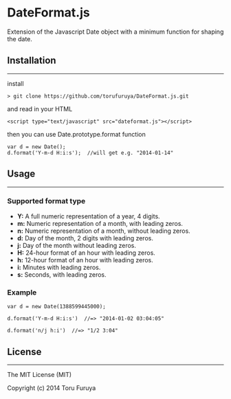 # DateFormat.js

Extension of the Javascript Date object with a minimum function for shaping the date.

## Installation

---

install

```
> git clone https://github.com/torufuruya/DateFormat.js.git
```

and read in your HTML

```
<script type="text/javascript" src="dateformat.js"></script>
```

then you can use Date.prototype.format function

```
var d = new Date();
d.format('Y-m-d H:i:s');  //will get e.g. "2014-01-14"
```

## Usage

---

### Supported format type

- __Y:__ A full numeric representation of a year, 4 digits.
- __m:__ Numeric representation of a month, with leading zeros.
- __n:__ Numeric representation of a month, without leading zeros.
- __d:__ Day of the month, 2 digits with leading zeros.
- __j:__ Day of the month without leading zeros.
- __H:__ 24-hour format of an hour with leading zeros.
- __h:__ 12-hour format of an hour with leading zeros.
- __i:__ Minutes with leading zeros.
- __s:__ Seconds, with leading zeros.

### Example

```
var d = new Date(1388599445000);

d.format('Y-m-d H:i:s')  //=> "2014-01-02 03:04:05"

d.format('n/j h:i')  //=> "1/2 3:04"

```

## License

---

The MIT License (MIT)

Copyright (c) 2014 Toru Furuya